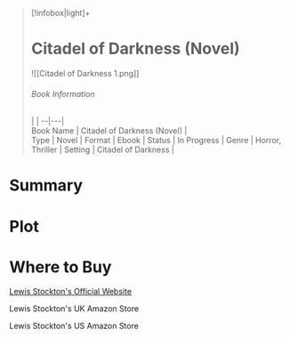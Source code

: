 > [!infobox|light]+  
> # Citadel of Darkness (Novel)    
> ![[Citadel of Darkness 1.png]]
> ###### Book Information
>  |   |
> --|---|  
> Book Name | Citadel of Darkness (Novel) |  
> Type | Novel |
> Format | Ebook | 
> Status | In Progress | 
> Genre | Horror,  Thriller | 
> Setting | Citadel of Darkness | 

# Summary

# Plot

# Where to Buy

[Lewis Stockton's Official Website](https://www.lewisstockton.com/store)

Lewis Stockton's UK Amazon Store

Lewis Stockton's US Amazon Store